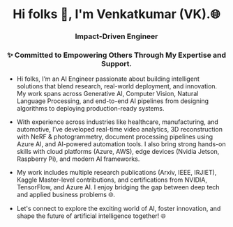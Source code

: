 <h1 align="center">Hi folks 👋, I'm Venkatkumar (VK).🌐</h1>
<h3 align="center">Impact-Driven Engineer</h3>
<h3 align="center">✨ Committed to Empowering Others Through My Expertise and Support.</h3>

- Hi folks, I’m an AI Engineer passionate about building intelligent solutions that blend research, real-world deployment, and innovation. My work spans across Generative AI, Computer Vision, Natural Language Processing, and end-to-end AI pipelines from designing algorithms to deploying production-ready systems.

- With experience across industries like healthcare, manufacturing, and automotive, I’ve developed real-time video analytics, 3D reconstruction with NeRF & photogrammetry, document processing pipelines using Azure AI, and AI-powered automation tools. I also bring strong hands-on skills with cloud platforms (Azure, AWS), edge devices (Nvidia Jetson, Raspberry Pi), and modern AI frameworks.

- My work includes multiple research publications (Arxiv, IEEE, IRJIET), Kaggle Master-level contributions, and certifications from NVIDIA, TensorFlow, and Azure AI. I enjoy bridging the gap between deep tech and applied business problems 🌐. 

- Let's connect to explore the exciting world of AI, foster innovation, and shape the future of artificial intelligence together! 🌐
